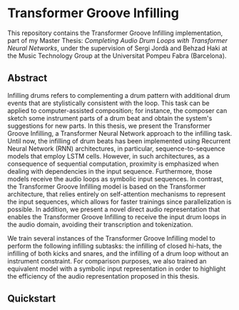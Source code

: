 # Transformer Groove Infilling
This repository contains the Transformer Groove Infilling implementation, part of my Master Thesis: *Completing Audio Drum Loops with Transformer Neural Networks*, under the supervision of Sergi Jordà and Behzad Haki at the Music Technology Group at the Universitat Pompeu Fabra (Barcelona).

## Abstract
Infilling drums refers to complementing a drum pattern with additional drum events that are stylistically consistent with the loop.  This task can be applied to computer-assisted composition; for instance, the composer can sketch some instrument parts of a drum beat and obtain the system's suggestions for new parts. In this thesis, we present the Transformer Groove Infilling, a Transformer Neural Network approach to the infilling task. Until now, the infilling of drum beats has been implemented using Recurrent Neural Network (RNN) architectures, in particular, sequence-to-sequence models that employ LSTM cells. However, in such architectures, as a consequence of sequential computation, proximity is emphasized when dealing with dependencies in the input sequence. Furthermore, those models receive the audio loops as symbolic input sequences. In contrast, the Transformer Groove Infilling model is based on the Transformer architecture, that relies entirely on self-attention mechanisms to represent the input sequences, which allows for faster trainings since parallelization is possible. In addition, we present a novel direct audio representation that enables the Transformer Groove Infilling to receive the input drum loops in the audio domain, avoiding their transcription and tokenization. 

We train several instances of the Transformer Groove Infilling model to perform the following infilling subtasks: the infilling of closed hi-hats, the infilling of both kicks and snares, and the infilling of a drum loop without an instrument constraint. For comparison purposes, we also trained an equivalent model with a symbolic input representation in order to highlight the efficiency of the audio representation proposed in this thesis.

## Quickstart
The pip libraries requirements are included in the `environment.yml`. If you have a working conda installation, activate the environment in the Terminal: 

```
$ conda env create -f environment.yml
$ conda activate torch_thesis
```

This repository is still under development is still missing the generation scripts. Pretrained models can be downloaded in [W\&B](https://wandb.ai/mmil_infilling), under the left panel `Files` section.

The model hyperparameters can be passed to the training script through a yaml file or through the CLI. Yaml configuration file examples can be found in the `model/configs/` directory ([here](model/configs/)). 

You can try an example by running:
```
$ cd model
$ python3 train.py --config=configs/InfillingClosedHH_training.yaml --wandb=False
```

If you want to keep track of your experiments with W\&B, you can set up an account and configure your API key following [this documentation](https://docs.wandb.ai/quickstart).

Currently, the following options are available for the CLI:

```
$ python model/train.py -h

  --paths PATHS         paths file
  --testing TESTING     testing mode
  --wandb WANDB         log to wandb
  --eval_train EVAL_TRAIN
                        evaluator train set
  --eval_test EVAL_TEST
                        evaluator test set
  --eval_validation EVAL_VALIDATION
                        evaluator validation set
  --only_final_eval ONLY_FINAL_EVAL
                        only final total evaluation
  --dump_eval DUMP_EVAL
                        dump evaluator file
  --load_model LOAD_MODEL
                        load model parameters
  --notes NOTES         wandb run notes
  --tags TAGS           wandb run tags
  --config CONFIG       yaml config file. if given, the rest of the arguments
                        are not taken into account
  --experiment EXPERIMENT
                        experiment id
  --encoder_only ENCODER_ONLY
                        transformer encoder only
  --optimizer_algorithm OPTIMIZER_ALGORITHM
                        optimizer_algorithm
  --d_model D_MODEL     model dimension
  --n_heads N_HEADS     number of heads for multihead attention
  --dropout DROPOUT     dropout factor
  --num_encoder_decoder_layers NUM_ENCODER_DECODER_LAYERS
                        number of encoder/decoder layers
  --hit_loss_penalty HIT_LOSS_PENALTY
                        non_hit loss multiplier (between 0 and 1)
  --batch_size BATCH_SIZE
                        batch size
  --dim_feedforward DIM_FEEDFORWARD
                        feed forward layer dimension
  --learning_rate LEARNING_RATE
                        learning rate
  --epochs EPOCHS       number of training epochs
```
